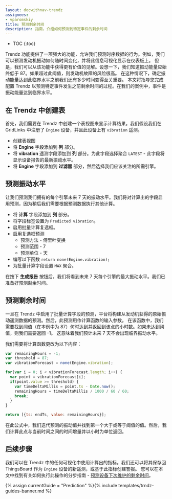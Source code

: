 ```yaml
---
layout: docwithnav-trendz
assignees:
- vparomskiy
title: 预测剩余时间
description: 指南，介绍如何预测到特定事件的剩余时间
---
```


* TOC
{:toc}

Trendz 功能提供了一项强大的功能，允许我们预测时序数据的行为。例如，我们可以预测发动机振动如何随时间变化，并将此信息可视化显示在仪表板上。
但是，我们可以从该功能中获得更有价值的见解。设想一下，我们知道振动能量应始终低于 87。如果超过此阈值，则发动机故障的风险很高。
在这种情况下，确定振动能量达到此临界水平之前我们还有多少时间变得至关重要。
本文将指导您完成配置 Trendz 以预测特定事件发生之前剩余时间的过程。在我们的案例中，事件是振动能量达到临界水平。


## 在 Trendz 中创建表

首先，我们需要在 Trendz 中创建一个表视图来显示计算结果。我们假设我们在 GridLinks 中注册了 `Engine` 设备，并且此设备上有 `vibration` 遥测。

* 创建表视图
* 将 **Engine** 字段添加到 **列** 部分。
* 将 **vibration** 遥测字段添加到 **列** 部分。为此字段选择聚合 `LATEST` - 此字段将显示设备报告的最新振动水平。
* 将 **Engine** 字段添加到 **过滤器** 部分，然后选择我们应该关注的所需引擎。

## 预测振动水平

让我们预测我们拥有的每个引擎未来 7 天的振动水平。我们将对计算出的字段启用预测，因为稍后我们需要根据预测数据执行其他计算。

* 将 **计算** 字段添加到 **列** 部分。
* 将字段标签设置为 `Predicted vibration`。
* 启用批量计算复选框。
* 启用复选框预测
  * 预测方法 - 傅里叶变换
  * 预测范围 - 7
  * 预测单位 - 天
* 编写以下函数 `return none(Engine.vibration);`
* 为批量计算字段设置 `MAX` 聚合。

在按下 **生成报告** 按钮后，我们将看到未来 7 天每个引擎的最大振动水平。我们已准备好预测剩余时间。

## 预测剩余时间

一旦在 Trendz 中启用了批量计算字段的预测，平台将构建从发动机获得的原始振动遥测数据的预测。然后，此预测用作计算函数的输入参数。
在该函数中，我们需要找到阈值（在本例中为 87）何时达到并返回到该点的小时数。如果未达到阈值，则我们需要返回 -1。
这意味着我们预计未来 7 天不会出现临界振动水平。

我们需要将计算函数更改为以下内容：

```javascript 
var remainingHours = -1;
var threshold = 87;
var vibrationForecast = none(Engine.vibration);

for(var i = 0; i < vibrationForecast.length; i++) {
  var point = vibrationForecast[i];
  if(point.value >= threshold) {
    var timeDeltaMillis = point.ts - Date.now();
    remainingHours = timeDeltaMillis / 1000 / 60 / 60;
    break;
  }
}

return [{ts: endTs, value: remainingHours}];
```

在此公式中，我们迭代预测的振动值并找到第一个大于或等于阈值的值。然后，我们计算此点与当前时间之间的时间增量并以小时为单位返回。

## 后续步骤

我们可以在 Trendz 中的任何可视化中使用计算出的指标。我们还可以将其保存回 ThingsBoard 作为 `Engine` 设备的新遥测，或基于此指标创建警报。
您可以在本文中找到有关如何执行此操作的分步指南 - [预测设备下次维护的剩余时间](/docs/trendz/guide/predict-next-maintenance-date-of-equipment/)。

{% assign currentGuide = "Prediction" %}{% include templates/trndz-guides-banner.md %}